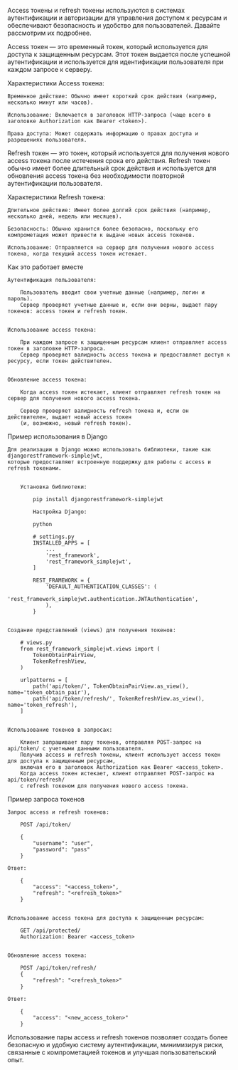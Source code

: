 
Access токены и refresh токены используются в системах аутентификации и авторизации для управления доступом к ресурсам
и обеспечивают безопасность и удобство для пользователей. Давайте рассмотрим их подробнее.


Access токен — это временный токен, который используется для доступа к защищенным ресурсам.
Этот токен выдается после успешной аутентификации и используется для идентификации пользователя при каждом запросе к серверу.


Характеристики Access токена:

    Временное действие: Обычно имеет короткий срок действия (например, несколько минут или часов).

    Использование: Включается в заголовок HTTP-запроса (чаще всего в заголовке Authorization как Bearer <token>).

    Права доступа: Может содержать информацию о правах доступа и разрешениях пользователя.



Refresh токен — это токен, который используется для получения нового access токена после истечения срока его действия.
Refresh токен обычно имеет более длительный срок действия и используется для обновления access токена
без необходимости повторной аутентификации пользователя.


Характеристики Refresh токена:

    Длительное действие: Имеет более долгий срок действия (например, несколько дней, недель или месяцев).

    Безопасность: Обычно хранится более безопасно, поскольку его компрометация может привести к выдаче новых access токенов.

    Использование: Отправляется на сервер для получения нового access токена, когда текущий access токен истекает.



Как это работает вместе

    Аутентификация пользователя:

        Пользователь вводит свои учетные данные (например, логин и пароль).
        Сервер проверяет учетные данные и, если они верны, выдает пару токенов: access токен и refresh токен.


    Использование access токена:

        При каждом запросе к защищенным ресурсам клиент отправляет access токен в заголовке HTTP-запроса.
        Сервер проверяет валидность access токена и предоставляет доступ к ресурсу, если токен действителен.


    Обновление access токена:

        Когда access токен истекает, клиент отправляет refresh токен на сервер для получения нового access токена.

        Сервер проверяет валидность refresh токена и, если он действителен, выдает новый access токен 
        (и, возможно, новый refresh токен).



Пример использования в Django

    Для реализации в Django можно использовать библиотеки, такие как djangorestframework-simplejwt,
    которые предоставляют встроенную поддержку для работы с access и refresh токенами.


        Установка библиотеки:

            pip install djangorestframework-simplejwt

            Настройка Django:

            python

            # settings.py
            INSTALLED_APPS = [
                ...
                'rest_framework',
                'rest_framework_simplejwt',
            ]

            REST_FRAMEWORK = {
                'DEFAULT_AUTHENTICATION_CLASSES': (
                    'rest_framework_simplejwt.authentication.JWTAuthentication',
                ),
            }


    Создание представлений (views) для получения токенов:

        # views.py
        from rest_framework_simplejwt.views import (
            TokenObtainPairView,
            TokenRefreshView,
        )

        urlpatterns = [
            path('api/token/', TokenObtainPairView.as_view(), name='token_obtain_pair'),
            path('api/token/refresh/', TokenRefreshView.as_view(), name='token_refresh'),
        ]


    Использование токенов в запросах:

        Клиент запрашивает пару токенов, отправляя POST-запрос на api/token/ с учетными данными пользователя.
        Получив access и refresh токены, клиент использует access токен для доступа к защищенным ресурсам, 
        включая его в заголовок Authorization как Bearer <access_token>.
        Когда access токен истекает, клиент отправляет POST-запрос на api/token/refresh/ 
        с refresh токеном для получения нового access токена.


Пример запроса токенов

    Запрос access и refresh токенов:
        
        POST /api/token/
        
        {
            "username": "user",
            "password": "pass"
        }
        
    Ответ:
        
        {
            "access": "<access_token>",
            "refresh": "<refresh_token>"
        }


    Использование access токена для доступа к защищенным ресурсам:
        
        GET /api/protected/
        Authorization: Bearer <access_token>

    
    Обновление access токена:
        
        POST /api/token/refresh/
        {
            "refresh": "<refresh_token>"
        }
        
    Ответ:
    
        {
            "access": "<new_access_token>"
        }


Использование пары access и refresh токенов позволяет создать более безопасную и удобную систему аутентификации, 
минимизируя риски, связанные с компрометацией токенов и улучшая пользовательский опыт.
